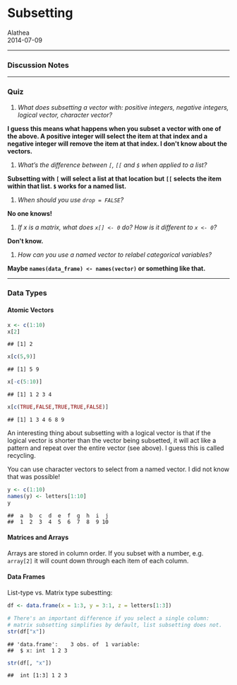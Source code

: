 # Subsetting
Alathea  
2014-07-09  

***

### Discussion Notes

***

### Quiz

1. *What does subsetting a vector with: positive integers, negative integers, logical vector, character vector?*

**I guess this means what happens when you subset a vector with one of the above.  A positive integer will select the item at that index and a negative integer will remove the item at that index.  I don't know about the vectors.**

1. *What’s the difference between `[`, `[[` and `$` when applied to a list?*

**Subsetting with `[` will select a list at that location but `[[` selects the item within that list.  `$` works for a named list.**

1. *When should you use `drop = FALSE`?*

**No one knows!**

1. *If x is a matrix, what does `x[] <- 0` do? How is it different to `x <- 0`?*

**Don't know.**

1. *How can you use a named vector to relabel categorical variables?*

**Maybe `names(data_frame) <- names(vector)` or something like that.**

***

### Data Types

#### Atomic Vectors


```r
x <- c(1:10)
x[2]
```

```
## [1] 2
```

```r
x[c(5,9)]
```

```
## [1] 5 9
```

```r
x[-c(5:10)]
```

```
## [1] 1 2 3 4
```

```r
x[c(TRUE,FALSE,TRUE,TRUE,FALSE)]
```

```
## [1] 1 3 4 6 8 9
```

An interesting thing about subsetting with a logical vector is that if the logical vector is shorter than the vector being subsetted, it will act like a pattern and repeat over the entire vector (see above).  I guess this is called recycling.

You can use character vectors to select from a named vector.  I did not know that was possible!


```r
y <- c(1:10)
names(y) <- letters[1:10]
y
```

```
##  a  b  c  d  e  f  g  h  i  j 
##  1  2  3  4  5  6  7  8  9 10
```

#### Matrices and Arrays

Arrays are stored in column order.  If you subset with a number, e.g. `array[2]` it will count down through each item of each column.

#### Data Frames

List-type vs. Matrix type subestting:


```r
df <- data.frame(x = 1:3, y = 3:1, z = letters[1:3])

# There's an important difference if you select a single column:
# matrix subsetting simplifies by default, list subsetting does not.
str(df["x"])
```

```
## 'data.frame':	3 obs. of  1 variable:
##  $ x: int  1 2 3
```

```r
str(df[, "x"])
```

```
##  int [1:3] 1 2 3
```

